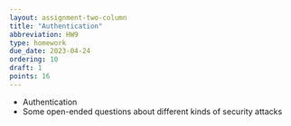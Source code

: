 ```yaml
---
layout: assignment-two-column
title: "Authentication"
abbreviation: HW9
type: homework
due_date: 2023-04-24
ordering: 10
draft: 1
points: 16
---
```


* Authentication
* Some open-ended questions about different kinds of security attacks